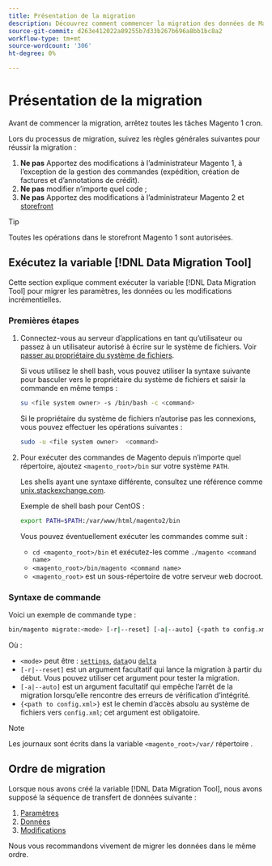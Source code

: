 ```yaml
---
title: Présentation de la migration
description: Découvrez comment commencer la migration des données de Magento 1 vers Magento 2 avec le [!DNL Data Migration Tool].
source-git-commit: d263e412022a89255b7d33b267b696a8bb1bc8a2
workflow-type: tm+mt
source-wordcount: '306'
ht-degree: 0%

---
```



# Présentation de la migration

Avant de commencer la migration, arrêtez toutes les tâches Magento 1 cron.

Lors du processus de migration, suivez les règles générales suivantes pour réussir la migration :

1. **Ne pas** Apportez des modifications à l’administrateur Magento 1, à l’exception de la gestion des commandes (expédition, création de factures et d’annotations de crédit).
1. **Ne pas** modifier n’importe quel code ;
1. **Ne pas** Apportez des modifications à l’administrateur Magento 2 et [storefront](https://glossary.magento.com/storefront)

>[!TIP]
>
>Toutes les opérations dans le storefront Magento 1 sont autorisées.

## Exécutez la variable [!DNL Data Migration Tool]

Cette section explique comment exécuter la variable [!DNL Data Migration Tool] pour migrer les paramètres, les données ou les modifications incrémentielles.

### Premières étapes

1. Connectez-vous au serveur d’applications en tant qu’utilisateur ou passez à un utilisateur autorisé à écrire sur le système de fichiers. Voir [passer au propriétaire du système de fichiers](../../../installation/prerequisites/file-system/overview.md).

   Si vous utilisez le shell bash, vous pouvez utiliser la syntaxe suivante pour basculer vers le propriétaire du système de fichiers et saisir la commande en même temps :

   ```bash
   su <file system owner> -s /bin/bash -c <command>
   ```

   Si le propriétaire du système de fichiers n’autorise pas les connexions, vous pouvez effectuer les opérations suivantes :

   ```bash
   sudo -u <file system owner>  <command>
   ```

1. Pour exécuter des commandes de Magento depuis n’importe quel répertoire, ajoutez `<magento_root>/bin` sur votre système `PATH`.

   Les shells ayant une syntaxe différente, consultez une référence comme [unix.stackexchange.com](https://unix.stackexchange.com/questions/117467/how-to-permanently-set-environmental-variables).

   Exemple de shell bash pour CentOS :

   ```bash
   export PATH=$PATH:/var/www/html/magento2/bin
   ```

   Vous pouvez éventuellement exécuter les commandes comme suit :

   - `cd <magento_root>/bin` et exécutez-les comme `./magento <command name>`
   - `<magento_root>/bin/magento <command name>`
   - `<magento_root>` est un sous-répertoire de votre serveur web docroot.

### Syntaxe de commande

Voici un exemple de commande type :

```bash
bin/magento migrate:<mode> [-r|--reset] [-a|--auto] {<path to config.xml>}
```

Où :

- `<mode>` peut être : [`settings`](settings.md), [`data`](data.md)ou [`delta`](delta.md)
- `[-r|--reset]` est un argument facultatif qui lance la migration à partir du début. Vous pouvez utiliser cet argument pour tester la migration.
- `[-a|--auto]` est un argument facultatif qui empêche l’arrêt de la migration lorsqu’elle rencontre des erreurs de vérification d’intégrité.
- `{<path to config.xml>}` est le chemin d’accès absolu au système de fichiers vers `config.xml`; cet argument est obligatoire.

>[!NOTE]
>
>Les journaux sont écrits dans la variable `<magento_root>/var/` répertoire .


## Ordre de migration

Lorsque nous avons créé la variable [!DNL Data Migration Tool], nous avons supposé la séquence de transfert de données suivante :

1. [Paramètres](settings.md)
1. [Données](data.md)
1. [Modifications](delta.md)

Nous vous recommandons vivement de migrer les données dans le même ordre.
